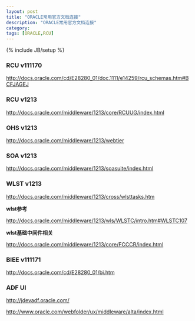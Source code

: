 ```yaml
---
layout: post
title: "ORACLE常用官方文档连接"
description: "ORACLE常用官方文档连接"
category: 
tags: [ORACLE,RCU]
---
```

{% include JB/setup %}

### RCU v111170
http://docs.oracle.com/cd/E28280_01/doc.1111/e14259/rcu_schemas.htm#BCFJAGEJ

### RCU v1213
http://docs.oracle.com/middleware/1213/core/RCUUG/index.html

### OHS v1213
http://docs.oracle.com/middleware/1213/webtier

### SOA v1213
http://docs.oracle.com/middleware/1213/soasuite/index.html

### WLST v1213
http://docs.oracle.com/middleware/1213/cross/wlsttasks.htm

**wlst参考**

http://docs.oracle.com/middleware/1213/wls/WLSTC/intro.htm#WLSTC107

**wlst基础中间件相关**

http://docs.oracle.com/middleware/1213/core/FCCCR/index.html

### BIEE v111171
http://docs.oracle.com/cd/E28280_01/bi.htm

### ADF UI
http://jdevadf.oracle.com/

http://www.oracle.com/webfolder/ux/middleware/alta/index.html



